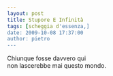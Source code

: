 ```yaml
---
layout: post
title: Stupore E Infinità
tags: [scheggia d'essenza,]
date: 2009-10-08 17:37:00
author: pietro
---
```

Chiunque fosse davvero qui<br/>non lascerebbe mai questo mondo.
